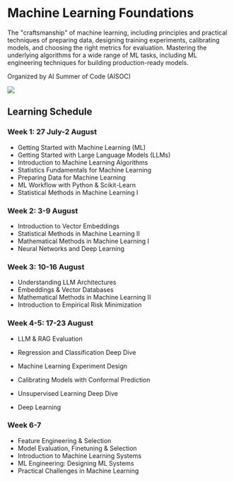 # Machine Learning Foundations
The "craftsmanship" of machine learning, including principles and practical techniques of preparing data, designing training experiments, calibrating models, and choosing the right metrics for evaluation. Mastering the underlying algorithms for a wide range of ML tasks, including ML engineering techniques for building production-ready models.

Organized by AI Summer of Code (AISOC)

<img src="https://github.com/user-attachments/assets/3e436758-0950-4843-a3f7-151f38bcd31e" />

## Learning Schedule
### Week 1: 27 July-2 August
 - Getting Started with Machine Learning (ML)
 - Getting Started with Large Language Models (LLMs)
 - Introduction to Machine Learning Algorithms
 - Statistics Fundamentals for Machine Learning
 - Preparing Data for Machine Learning
 - ML Workflow with Python & Scikit-Learn
 - Statistical Methods in Machine Learning I

### Week 2: 3-9 August
 - Introduction to Vector Embeddings
 - Statistical Methods in Machine Learning II
 - Mathematical Methods in Machine Learning I
 - Neural Networks and Deep Learning

### Week 3: 10-16 August
 - Understanding LLM Architectures
 - Embeddings & Vector Databases
 - Mathematical Methods in Machine Learning II
 - Introduction to Empirical Risk Minimization

### Week 4-5: 17-23 August
 - LLM & RAG Evaluation
 - Regression and Classification Deep Dive
 - Machine Learning Experiment Design
 - Calibrating Models with Conformal Prediction
 - Unsupervised Learning Deep Dive

 - Deep Learning

### Week 6-7
 - Feature Engineering & Selection
 - Model Evaluation, Finetuning & Selection
 - Introduction to Machine Learning Systems
 - ML Engineering: Designing ML Systems
 - Practical Challenges in Machine Learning
